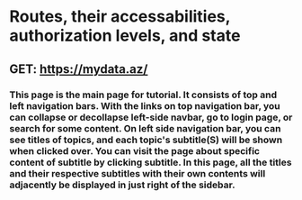 # Routes, their accessabilities, authorization levels, and state

## GET: https://mydata.az/
### This page is the main page for tutorial. It consists of top and left navigation bars. With the links on top navigation bar, you can collapse or decollapse left-side navbar, go to login page, or search for some content. On left side navigation bar, you can see titles of topics, and each topic's subtitle(S) will be shown when clicked over. You can visit the page about specific content of subtitle by clicking subtitle. In this page, all the titles and their respective subtitles with their own contents will adjacently be displayed in just right of the sidebar.

